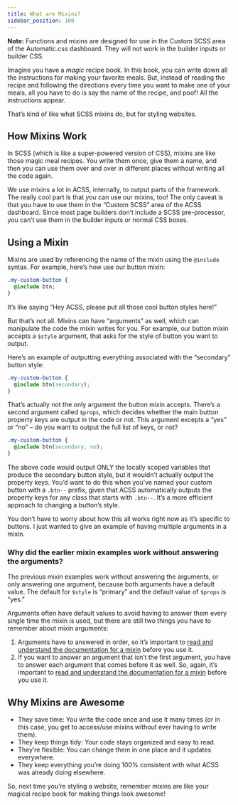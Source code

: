 ```yaml
---
title: What are Mixins?
sidebar_position: 100
---
```


**Note:** Functions and mixins are designed for use in the Custom SCSS area of the Automatic.css dashboard. They will not work in the builder inputs or builder CSS.

Imagine you have a _magic_ recipe book. In this book, you can write down all the instructions for making your favorite meals. But, instead of reading the recipe and following the directions every time you want to make one of your meals, all you have to do is say the name of the recipe, and poof! All the instructions appear.

That’s kind of like what SCSS mixins do, but for styling websites.

## How Mixins Work

In SCSS (which is like a super-powered version of CSS), mixins are like those magic meal recipes. You write them once, give them a name, and then you can use them over and over in different places without writing all the code again.

We use mixins a lot in ACSS, internally, to output parts of the framework. The really cool part is that _you_ can use our mixins, too! The only caveat is that you have to use them in the “Custom SCSS” area of the ACSS dashboard. Since most page builders don’t include a SCSS pre-processor, you can’t use them in the builder inputs or normal CSS boxes.

## Using a Mixin

Mixins are used by referencing the name of the mixin using the `@include` syntax. For example, here’s how use our button mixin:

```CSS
.my-custom-button {
  @include btn;
}
```

It’s like saying “Hey ACSS, please put all those cool button styles here!”

But that’s not all. Mixins can have “arguments” as well, which can manipulate the code the mixin writes for you. For example, our button mixin accepts a `$style` argument, that asks for the style of button you want to output.

Here’s an example of outputting everything associated with the “secondary” button style:

```CSS
.my-custom-button {
  @include btn(secondary);
}
```

That’s actually not the only argument the button mixin accepts. There’s a second argument called `$props`, which decides whether the main button property keys are output in the code or not. This argument excepts a “yes” or “no” – do you want to output the full list of keys, or not?

```CSS
.my-custom-button {
  @include btn(secondary, no);
}
```

The above code would output ONLY the locally scoped variables that produce the secondary button style, but it wouldn’t actually output the property keys. You’d want to do this when you’ve named your custom button with a `.btn--` prefix, given that ACSS automatically outputs the property keys for any class that starts with `.btn--`. It’s a more efficient approach to changing a button’s style.

You don’t have to worry about how this all works right now as it’s specific to buttons. I just wanted to give an example of having multiple arguments in a mixin.

### Why did the earlier mixin examples work without answering the arguments?

The previous mixin examples work without answering the arguments, or only answering one argument, because both arguments have a default value. The default for `$style` is “primary” and the default value of `$props` is “yes.”

Arguments often have default values to avoid having to answer them every single time the mixin is used, but there are still two things you have to remember about mixin arguments:

1.  Arguments have to answered in order, so it’s important to [read and understand the documentation for a mixin](https://automaticcss.com/doc-cat/mixins/) before you use it.
2.  If you want to answer an argument that isn’t the first argument, you have to answer each argument that comes before it as well. So, again, it’s important to [read and understand the documentation for a mixin](https://automaticcss.com/doc-cat/mixins/) before you use it.

## Why Mixins are Awesome

- They save time: You write the code once and use it many times (or in this case, you get to access/use mixins without ever having to write them).
- They keep things tidy: Your code stays organized and easy to read.
- They’re flexible: You can change them in one place and it updates everywhere.
- They keep everything you’re doing 100% consistent with what ACSS was already doing elsewhere.

So, next time you’re styling a website, remember mixins are like your magical recipe book for making things look awesome!
